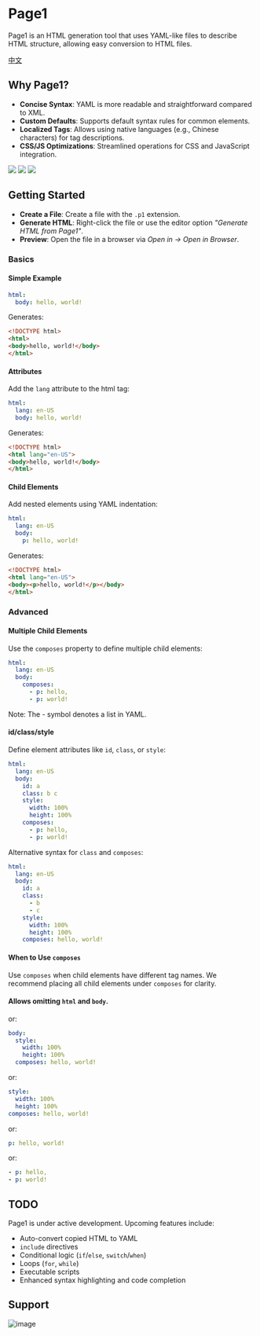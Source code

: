 # Page1

Page1 is an HTML generation tool that uses YAML-like files to describe HTML structure, allowing easy conversion to HTML
files.

[中文](./README_CN.md)

## Why Page1?

* **Concise Syntax**: YAML is more readable and straightforward compared to XML.
* **Custom Defaults**: Supports default syntax rules for common elements.
* **Localized Tags**: Allows using native languages (e.g., Chinese characters) for tag descriptions.
* **CSS/JS Optimizations**: Streamlined operations for CSS and JavaScript integration.

![](./screenshots/img2.png)
![](./screenshots/img1.png)
![](./screenshots/img3.png)

## Getting Started

* **Create a File**: Create a file with the `.p1` extension.
* **Generate HTML**: Right-click the file or use the editor option *"Generate HTML from Page1"*.
* **Preview**: Open the file in a browser via *Open in -> Open in Browser*.

### Basics

#### Simple Example

```yaml
html:
  body: hello, world!
```

Generates:

```html
<!DOCTYPE html>
<html>
<body>hello, world!</body>
</html>
```

#### Attributes

Add the `lang` attribute to the html tag:

```yaml
html:
  lang: en-US
  body: hello, world!
```

Generates:

```html
<!DOCTYPE html>
<html lang="en-US">
<body>hello, world!</body>
</html>
```

#### Child Elements

Add nested elements using YAML indentation:

```yaml
html:
  lang: en-US
  body:
    p: hello, world!
```

Generates:

```html
<!DOCTYPE html>
<html lang="en-US">
<body><p>hello, world!</p></body>
</html>
```

### Advanced

#### Multiple Child Elements

Use the `composes` property to define multiple child elements:

```yaml
html:
  lang: en-US
  body:
    composes:
      - p: hello,
      - p: world!
```

Note: The - symbol denotes a list in YAML.

#### id/class/style

Define element attributes like `id`, `class`, or `style`:

```yaml
html:
  lang: en-US
  body:
    id: a
    class: b c
    style:
      width: 100%
      height: 100%
    composes:
      - p: hello,
      - p: world!
```

Alternative syntax for `class` and `composes`:

```yaml
html:
  lang: en-US
  body:
    id: a
    class:
      - b
      - c
    style:
      width: 100%
      height: 100%
    composes: hello, world!
```

#### When to Use `composes`

Use `composes` when child elements have different tag names. We recommend placing all child elements under `composes`
for clarity.

#### Allows omitting `html` and `body`.

or:

```yaml
body:
  style:
    width: 100%
    height: 100%
  composes: hello, world!
```

or:

```yaml
style:
  width: 100%
  height: 100%
composes: hello, world!
```

or:

```yaml
p: hello, world!
```

or:

```yaml
- p: hello,
- p: world!
```

## TODO

Page1 is under active development. Upcoming features include:

* Auto-convert copied HTML to YAML
* `include` directives
* Conditional logic (`if`/`else`, `switch`/`when`)
* Loops (`for`, `while`)
* Executable scripts
* Enhanced syntax highlighting and code completion

## Support

![image](./screenshots/appreciate.png)
